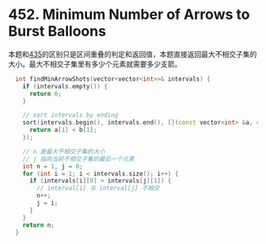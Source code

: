 # 452. Minimum Number of Arrows to Burst Balloons

本题和[435](435.%20Non-overlapping%20Intervals.md)的区别只是区间重叠的判定和返回值，本题直接返回最大不相交子集的大小。最大不相交子集里有多少个元素就需要多少支箭。

```cpp
  int findMinArrowShots(vector<vector<int>>& intervals) {
    if (intervals.empty()) {
      return 0;
    }

    // sort intervals by ending
    sort(intervals.begin(), intervals.end(), [](const vector<int> &a, const vector<int> &b) {
      return a[1] < b[1];
    });

    // n 是最大不相交子集的大小
    // j 指向当前不相交子集的最后一个元素
    int n = 1, j = 0;
    for (int i = 1; i < intervals.size(); i++) {
      if (intervals[i][0] > intervals[j][1]) {
        // interval[i] 与 interval[j] 不相交
        n++;
        j = i;
      }
    }
    return n;
  }
```